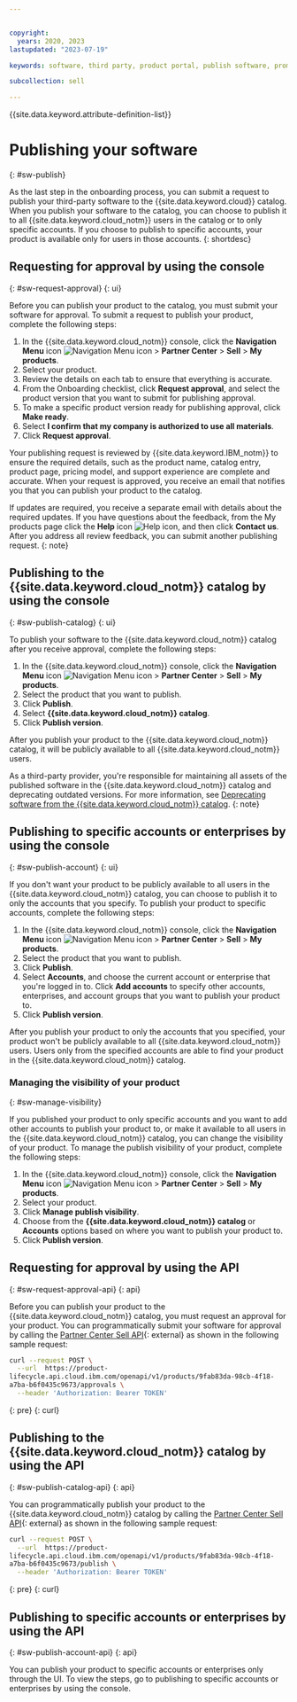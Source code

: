 ```yaml
---


copyright:
  years: 2020, 2023
lastupdated: "2023-07-19"

keywords: software, third party, product portal, publish software, promote software, partner portal, partners, sellers

subcollection: sell

---
```


{{site.data.keyword.attribute-definition-list}}

# Publishing your software
{: #sw-publish}

As the last step in the onboarding process, you can submit a request to publish your third-party software to the {{site.data.keyword.cloud}} catalog. When you publish your software to the catalog, you can choose to publish it to all {{site.data.keyword.cloud_notm}} users in the catalog or to only specific accounts. If you choose to publish to specific accounts, your product is available only for users in those accounts.
{: shortdesc}

## Requesting for approval by using the console
{: #sw-request-approval}
{: ui}

Before you can publish your product to the catalog, you must submit your software for approval. To submit a request to publish your product, complete the following steps:

1. In the {{site.data.keyword.cloud_notm}} console, click the **Navigation Menu** icon ![Navigation Menu icon](../icons/icon_hamburger.svg "Menu") > **Partner Center** > **Sell** > **My products**.
1. Select your product.
1. Review the details on each tab to ensure that everything is accurate.
1. From the Onboarding checklist, click **Request approval**, and select the product version that you want to submit for publishing approval.
1. To make a specific product version ready for publishing approval, click **Make ready**.
1. Select **I confirm that my company is authorized to use all materials**.
1. Click **Request approval**.

Your publishing request is reviewed by {{site.data.keyword.IBM_notm}} to ensure the required details, such as the product name, catalog entry, product page, pricing model, and support experience are complete and accurate. When your request is approved, you receive an email that notifies you that you can publish your product to the catalog.

If updates are required, you receive a separate email with details about the required updates. If you have questions about the feedback, from the My products page click the **Help** icon ![Help icon](../icons/help.svg "Help"), and then click **Contact us**. After you address all review feedback, you can submit another publishing request.
{: note}

## Publishing to the {{site.data.keyword.cloud_notm}} catalog by using the console
{: #sw-publish-catalog}
{: ui}

To publish your software to the {{site.data.keyword.cloud_notm}} catalog after you receive approval, complete the following steps:

1. In the {{site.data.keyword.cloud_notm}} console, click the **Navigation Menu** icon ![Navigation Menu icon](../icons/icon_hamburger.svg "Menu") > **Partner Center** > **Sell** > **My products**.
1. Select the product that you want to publish.
1. Click **Publish**.
1. Select **{{site.data.keyword.cloud_notm}} catalog**.
1. Click **Publish version**.

After you publish your product to the {{site.data.keyword.cloud_notm}} catalog, it will be publicly available to all {{site.data.keyword.cloud_notm}} users.

As a third-party provider, you're responsible for maintaining all assets of the published software in the {{site.data.keyword.cloud_notm}} catalog and deprecating outdated versions. For more information, see [Deprecating software from the {{site.data.keyword.cloud_notm}} catalog](/docs/sell?topic=sell-deprecate-product).
{: note}

## Publishing to specific accounts or enterprises by using the console
{: #sw-publish-account}
{: ui}

If you don't want your product to be publicly available to all users in the {{site.data.keyword.cloud_notm}} catalog, you can choose to publish it to only the accounts that you specify. To publish your product to specific accounts, complete the following steps:

1. In the {{site.data.keyword.cloud_notm}} console, click the **Navigation Menu** icon ![Navigation Menu icon](../icons/icon_hamburger.svg "Menu") > **Partner Center** > **Sell** > **My products**.
1. Select the product that you want to publish.
1. Click **Publish**.
1. Select **Accounts**, and choose the current account or enterprise that you're logged in to. Click **Add accounts** to specify other accounts, enterprises, and account groups that you want to publish your product to.
1. Click **Publish version**.

After you publish your product to only the accounts that you specified, your product won't be publicly available to all {{site.data.keyword.cloud_notm}} users. Users only from the specified accounts are able to find your product in the {{site.data.keyword.cloud_notm}} catalog.

### Managing the visibility of your product
{: #sw-manage-visibility}

If you published your product to only specific accounts and you want to add other accounts to publish your product to, or make it available to all users in the {{site.data.keyword.cloud_notm}} catalog, you can change the visibility of your product. To manage the publish visibility of your product, complete the following steps:

1. In the {{site.data.keyword.cloud_notm}} console, click the **Navigation Menu** icon ![Navigation Menu icon](../icons/icon_hamburger.svg "Menu") > **Partner Center** > **Sell** > **My products**.
1. Select your product.
1. Click **Manage publish visibility**.
1. Choose from the **{{site.data.keyword.cloud_notm}} catalog** or **Accounts** options based on where you want to publish your product to.
1. Click **Publish version**.

## Requesting for approval by using the API
{: #sw-request-approval-api}
{: api}

Before you can publish your product to the {{site.data.keyword.cloud_notm}} catalog, you must request an approval for your product. You can programmatically submit your software for approval by calling the [Partner Center Sell API](/apidocs/partner-center-sell#request-product-approval){: external} as shown in the following sample request:

```bash
curl --request POST \
  --url  https://product-
lifecycle.api.cloud.ibm.com/openapi/v1/products/9fab83da-98cb-4f18-
a7ba-b6f0435c9673/approvals \
  --header 'Authorization: Bearer TOKEN'
```
{: pre}
{: curl}

## Publishing to the {{site.data.keyword.cloud_notm}} catalog by using the API
{: #sw-publish-catalog-api}
{: api}

You can programmatically publish your product to the {{site.data.keyword.cloud_notm}} catalog by calling the [Partner Center Sell API](/apidocs/partner-center-sell#publish-product){: external} as shown in the following sample request:

```bash
curl --request POST \
  --url  https://product-
lifecycle.api.cloud.ibm.com/openapi/v1/products/9fab83da-98cb-4f18-
a7ba-b6f0435c9673/publish \
  --header 'Authorization: Bearer TOKEN'
```
{: pre}
{: curl}

## Publishing to specific accounts or enterprises by using the API
{: #sw-publish-account-api}
{: api}

You can publish your product to specific accounts or enterprises only through the UI. To view the steps, go to publishing to specific accounts or enterprises by using the console.
